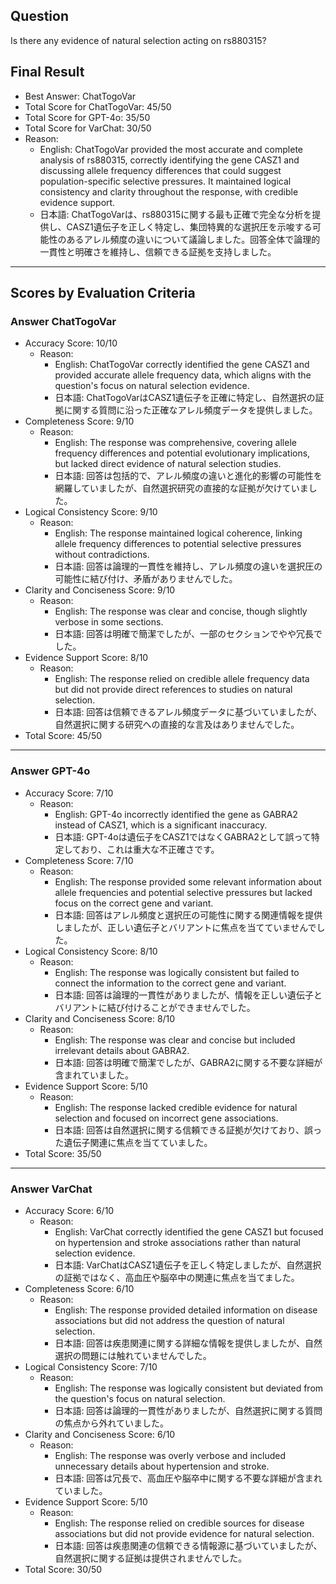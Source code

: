 ## Question

Is there any evidence of natural selection acting on rs880315?

## Final Result

- Best Answer: ChatTogoVar
- Total Score for ChatTogoVar: 45/50
- Total Score for GPT-4o: 35/50
- Total Score for VarChat: 30/50
- Reason:
  - English: ChatTogoVar provided the most accurate and complete analysis of rs880315, correctly identifying the gene CASZ1 and discussing allele frequency differences that could suggest population-specific selective pressures. It maintained logical consistency and clarity throughout the response, with credible evidence support.
  - 日本語: ChatTogoVarは、rs880315に関する最も正確で完全な分析を提供し、CASZ1遺伝子を正しく特定し、集団特異的な選択圧を示唆する可能性のあるアレル頻度の違いについて議論しました。回答全体で論理的一貫性と明確さを維持し、信頼できる証拠を支持しました。

---

## Scores by Evaluation Criteria

### Answer ChatTogoVar
- Accuracy Score: 10/10
  - Reason: 
    - English: ChatTogoVar correctly identified the gene CASZ1 and provided accurate allele frequency data, which aligns with the question's focus on natural selection evidence.
    - 日本語: ChatTogoVarはCASZ1遺伝子を正確に特定し、自然選択の証拠に関する質問に沿った正確なアレル頻度データを提供しました。
- Completeness Score: 9/10
  - Reason: 
    - English: The response was comprehensive, covering allele frequency differences and potential evolutionary implications, but lacked direct evidence of natural selection studies.
    - 日本語: 回答は包括的で、アレル頻度の違いと進化的影響の可能性を網羅していましたが、自然選択研究の直接的な証拠が欠けていました。
- Logical Consistency Score: 9/10
  - Reason: 
    - English: The response maintained logical coherence, linking allele frequency differences to potential selective pressures without contradictions.
    - 日本語: 回答は論理的一貫性を維持し、アレル頻度の違いを選択圧の可能性に結び付け、矛盾がありませんでした。
- Clarity and Conciseness Score: 9/10
  - Reason: 
    - English: The response was clear and concise, though slightly verbose in some sections.
    - 日本語: 回答は明確で簡潔でしたが、一部のセクションでやや冗長でした。
- Evidence Support Score: 8/10
  - Reason: 
    - English: The response relied on credible allele frequency data but did not provide direct references to studies on natural selection.
    - 日本語: 回答は信頼できるアレル頻度データに基づいていましたが、自然選択に関する研究への直接的な言及はありませんでした。
- Total Score: 45/50

---

### Answer GPT-4o
- Accuracy Score: 7/10
  - Reason: 
    - English: GPT-4o incorrectly identified the gene as GABRA2 instead of CASZ1, which is a significant inaccuracy.
    - 日本語: GPT-4oは遺伝子をCASZ1ではなくGABRA2として誤って特定しており、これは重大な不正確さです。
- Completeness Score: 7/10
  - Reason: 
    - English: The response provided some relevant information about allele frequencies and potential selective pressures but lacked focus on the correct gene and variant.
    - 日本語: 回答はアレル頻度と選択圧の可能性に関する関連情報を提供しましたが、正しい遺伝子とバリアントに焦点を当てていませんでした。
- Logical Consistency Score: 8/10
  - Reason: 
    - English: The response was logically consistent but failed to connect the information to the correct gene and variant.
    - 日本語: 回答は論理的一貫性がありましたが、情報を正しい遺伝子とバリアントに結び付けることができませんでした。
- Clarity and Conciseness Score: 8/10
  - Reason: 
    - English: The response was clear and concise but included irrelevant details about GABRA2.
    - 日本語: 回答は明確で簡潔でしたが、GABRA2に関する不要な詳細が含まれていました。
- Evidence Support Score: 5/10
  - Reason: 
    - English: The response lacked credible evidence for natural selection and focused on incorrect gene associations.
    - 日本語: 回答は自然選択に関する信頼できる証拠が欠けており、誤った遺伝子関連に焦点を当てていました。
- Total Score: 35/50

---

### Answer VarChat
- Accuracy Score: 6/10
  - Reason: 
    - English: VarChat correctly identified the gene CASZ1 but focused on hypertension and stroke associations rather than natural selection evidence.
    - 日本語: VarChatはCASZ1遺伝子を正しく特定しましたが、自然選択の証拠ではなく、高血圧や脳卒中の関連に焦点を当てました。
- Completeness Score: 6/10
  - Reason: 
    - English: The response provided detailed information on disease associations but did not address the question of natural selection.
    - 日本語: 回答は疾患関連に関する詳細な情報を提供しましたが、自然選択の問題には触れていませんでした。
- Logical Consistency Score: 7/10
  - Reason: 
    - English: The response was logically consistent but deviated from the question's focus on natural selection.
    - 日本語: 回答は論理的一貫性がありましたが、自然選択に関する質問の焦点から外れていました。
- Clarity and Conciseness Score: 6/10
  - Reason: 
    - English: The response was overly verbose and included unnecessary details about hypertension and stroke.
    - 日本語: 回答は冗長で、高血圧や脳卒中に関する不要な詳細が含まれていました。
- Evidence Support Score: 5/10
  - Reason: 
    - English: The response relied on credible sources for disease associations but did not provide evidence for natural selection.
    - 日本語: 回答は疾患関連の信頼できる情報源に基づいていましたが、自然選択に関する証拠は提供されませんでした。
- Total Score: 30/50